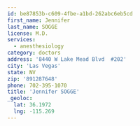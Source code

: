 ```yaml
---
id: be87853b-c609-4fbe-a1bd-262abc6eb5cd
first_name: Jennifer
last_name: SOGGE
license: M.D.
services:
  - anesthesiology
category: doctors
address: '8440 W Lake Mead Blvd  #202'
city: 'Las Vegas'
state: NV
zip: '891287648'
phone: 702-395-1070
title: 'Jennifer SOGGE'
_geoloc:
  lat: 36.1972
  lng: -115.269
---
```

